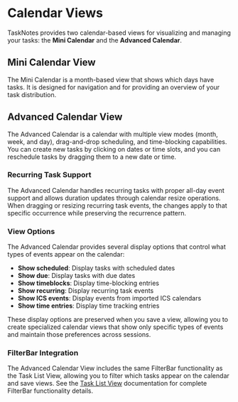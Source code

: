 # Calendar Views

TaskNotes provides two calendar-based views for visualizing and managing your tasks: the **Mini Calendar** and the **Advanced Calendar**.

## Mini Calendar View

The Mini Calendar is a month-based view that shows which days have tasks. It is designed for navigation and for providing an overview of your task distribution.

## Advanced Calendar View

The Advanced Calendar is a calendar with multiple view modes (month, week, and day), drag-and-drop scheduling, and time-blocking capabilities. You can create new tasks by clicking on dates or time slots, and you can reschedule tasks by dragging them to a new date or time.

### Recurring Task Support

The Advanced Calendar handles recurring tasks with proper all-day event support and allows duration updates through calendar resize operations. When dragging or resizing recurring task events, the changes apply to that specific occurrence while preserving the recurrence pattern.

### View Options

The Advanced Calendar provides several display options that control what types of events appear on the calendar:

- **Show scheduled**: Display tasks with scheduled dates
- **Show due**: Display tasks with due dates
- **Show timeblocks**: Display time-blocking entries
- **Show recurring**: Display recurring task events
- **Show ICS events**: Display events from imported ICS calendars
- **Show time entries**: Display time tracking entries

These display options are preserved when you save a view, allowing you to create specialized calendar views that show only specific types of events and maintain those preferences across sessions.

### FilterBar Integration

The Advanced Calendar View includes the same FilterBar functionality as the Task List View, allowing you to filter which tasks appear on the calendar and save views. See the [Task List View](task-list.md) documentation for complete FilterBar functionality details.
